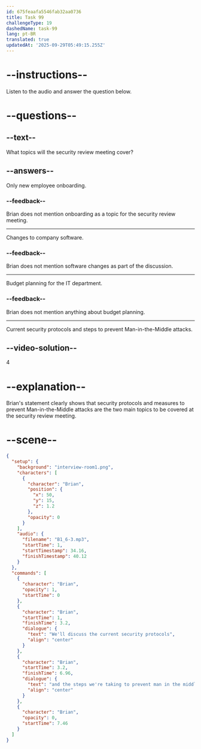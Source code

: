```yaml
---
id: 675feaafa5546fab32aa0736
title: Task 99
challengeType: 19
dashedName: task-99
lang: pt-BR
translated: true
updatedAt: '2025-09-29T05:49:15.255Z'
---
```


<!-- (Audio) Brian: We'll discuss our current security protocols and the steps we're taking to prevent Man-in-the-Middle attacks. -->

# --instructions--

Listen to the audio and answer the question below.

# --questions--

## --text--

What topics will the security review meeting cover?

## --answers--

Only new employee onboarding.

### --feedback--

Brian does not mention onboarding as a topic for the security review meeting.

---

Changes to company software.

### --feedback--

Brian does not mention software changes as part of the discussion.

---

Budget planning for the IT department.

### --feedback--

Brian does not mention anything about budget planning.

---

Current security protocols and steps to prevent Man-in-the-Middle attacks.

## --video-solution--

4

# --explanation--

Brian's statement clearly shows that security protocols and measures to prevent Man-in-the-Middle attacks are the two main topics to be covered at the security review meeting.

# --scene--

```json
{
  "setup": {
    "background": "interview-room1.png",
    "characters": [
      {
        "character": "Brian",
        "position": {
          "x": 50,
          "y": 15,
          "z": 1.2
        },
        "opacity": 0
      }
    ],
    "audio": {
      "filename": "B1_6-3.mp3",
      "startTime": 1,
      "startTimestamp": 34.16,
      "finishTimestamp": 40.12
    }
  },
  "commands": [
    {
      "character": "Brian",
      "opacity": 1,
      "startTime": 0
    },
    {
      "character": "Brian",
      "startTime": 1,
      "finishTime": 3.2,
      "dialogue": {
        "text": "We'll discuss the current security protocols",
        "align": "center"
      }
    },
    {
      "character": "Brian",
      "startTime": 3.2,
      "finishTime": 6.96,
      "dialogue": {
        "text": "and the steps we're taking to prevent man in the middle attacks.",
        "align": "center"
      }
    },
    {
      "character": "Brian",
      "opacity": 0,
      "startTime": 7.46
    }
  ]
}
```
